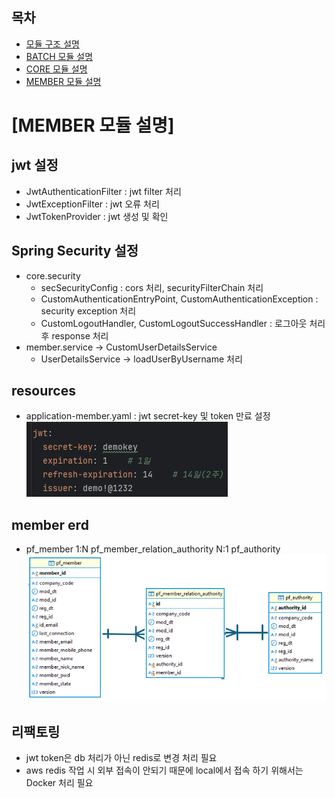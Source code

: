## 목차
- [모듈 구조 설명](./README_MODULE.md)
- [BATCH 모듈 설명](./README_BATCH.md)
- [CORE 모듈 설명](./README_CORE.md)
- [MEMBER 모듈 설명](./README_MEMBER.md)

[MEMBER 모듈 설명]
======================

## jwt 설정
- JwtAuthenticationFilter : jwt filter 처리
- JwtExceptionFilter : jwt 오류 처리
- JwtTokenProvider : jwt 생성 및 확인

## Spring Security 설정
- core.security
  - secSecurityConfig : cors 처리, securityFilterChain 처리
  - CustomAuthenticationEntryPoint, CustomAuthenticationException : security exception 처리
  - CustomLogoutHandler, CustomLogoutSuccessHandler : 로그아웃 처리 후 response 처리
- member.service -> CustomUserDetailsService
  - UserDetailsService -> loadUserByUsername 처리

## resources
- application-member.yaml : jwt secret-key 및 token 만료 설정
  ![application-member.png](readme/application-member.png)

## member erd
  - pf_member 1:N pf_member_relation_authority N:1 pf_authority
  ![member-erd.png](readme/member-erd.png)

## 리팩토링
- jwt token은 db 처리가 아닌 redis로 변경 처리 필요
- aws redis 작업 시 외부 접속이 안되기 때문에 local에서 접속 하기 위해서는 Docker 처리 필요